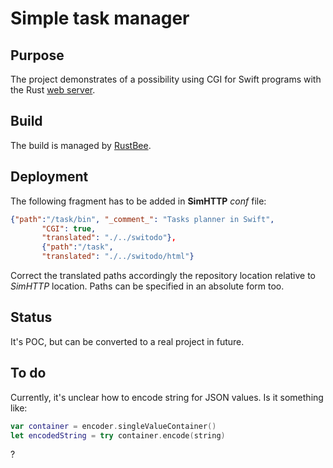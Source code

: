 # Simple task manager

## Purpose
The project demonstrates of a possibility using CGI for Swift programs with 
the Rust [web server](https://github.com/vernisaz/simhttp).

## Build
The build is managed by [RustBee](https://github.com/vernisaz/rust_bee).

## Deployment
The following fragment has to be added in **SimHTTP** *conf* file:
```json
{"path":"/task/bin", "_comment_": "Tasks planner in Swift",
       "CGI": true,
       "translated": "./../switodo"},
       {"path":"/task",
       "translated": "./../switodo/html"}
```
Correct the translated paths accordingly the repository location
relative to *SimHTTP* location. Paths can be specified in an absolute form too.

## Status
It's POC, but can be converted to a real project in future.

## To do
Currently, it's unclear how to encode string for JSON values. Is it something like:
```Swift
var container = encoder.singleValueContainer()
let encodedString = try container.encode(string)
```
?